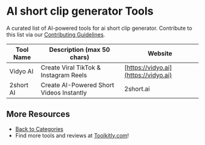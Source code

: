 # AI short clip generator Tools

A curated list of AI-powered tools for ai short clip generator. Contribute to this list via our [Contributing Guidelines](../CONTRIBUTING.md).

| Tool Name | Description (max 50 chars) | Website |
|-----------|----------------------------|---------|
| Vidyo AI | Create Viral TikTok & Instagram Reels | [https://vidyo.ai](https://vidyo.ai) |
| 2short AI | Create AI-Powered Short Videos Instantly | 2short.ai | [https://2short.ai/](https://2short.ai/) |

## More Resources
- [Back to Categories](../README.md)
- Find more tools and reviews at [Toolkitly.com](https://toolkitly.com)!
